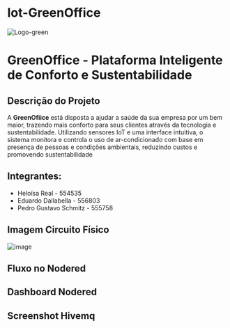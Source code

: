 # Iot-GreenOffice

![Logo-green](https://github.com/user-attachments/assets/44f90e5a-afc0-48d1-a41c-82bc35adb1c6)


# GreenOffice - Plataforma Inteligente de Conforto e Sustentabilidade

## Descrição do Projeto
A **GreenOfiice** está disposta a ajudar a saúde da sua empresa por um bem maior, trazendo mais conforto para seus clientes através da tecnologia e sustentabilidade. Utilizando sensores IoT e uma interface intuitiva, o sistema monitora e controla o uso de ar-condicionado com base em presença de pessoas e condições ambientais, reduzindo custos e promovendo sustentabilidade

## Integrantes:
- Heloísa Real - 554535
- Eduardo Dallabella - 556803
- Pedro Gustavo Schmitz - 555758

## Imagem Circuito Físico
![image](https://github.com/user-attachments/assets/52e5e82f-0e08-483c-9863-a23dcc6ff368)

## Fluxo no Nodered


## Dashboard Nodered


## Screenshot Hivemq
